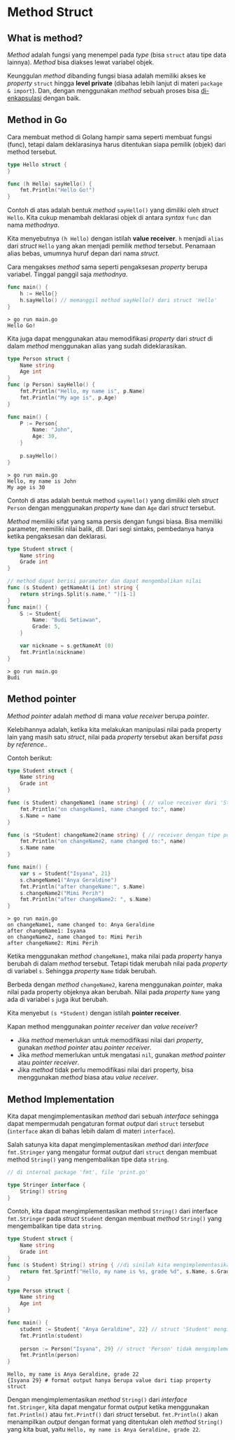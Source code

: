 # Method Struct

## What is method?
*Method* adalah fungsi yang menempel pada *type* (bisa `struct` atau tipe data lainnya). *Method* bisa diakses lewat variabel objek.

Keunggulan *method* dibanding fungsi biasa adalah memiliki akses ke *property* `struct` hingga **level private** (dibahas lebih lanjut di materi `package & import`). Dan, dengan menggunakan *method* sebuah proses bisa [di-enkapsulasi]() dengan baik.

## Method in Go
Cara membuat method di Golang hampir sama seperti membuat fungsi (func), tetapi dalam deklarasinya harus ditentukan siapa pemilik (objek) dari method tersebut.
```go
type Hello struct {
}

func (h Hello) sayHello() {
	fmt.Println("Hello Go!")
}
```

Contoh di atas adalah bentuk *method* `sayHello()` yang dimiliki oleh *struct* `Hello`. Kita cukup menambah deklarasi objek di antara *syntax* `func` dan nama *methodnya*.

Kita menyebutnya `(h Hello)` dengan istilah **value receiver**. `h` menjadi `alias` dari *struct* `Hello` yang akan menjadi pemilik *method* tersebut. Penamaan alias bebas, umumnya huruf depan dari nama *struct*.

Cara mengakses *method* sama seperti pengaksesan *property* berupa variabel. Tinggal panggil saja *methodnya*.
```go
func main() {
	h := Hello{}
	h.sayHello() // memanggil method sayHello() dari struct 'Hello'
}
```
```
> go run main.go
Hello Go!
```

Kita juga dapat menggunakan atau memodifikasi *property* dari *struct* di dalam *method* menggunakan alias yang sudah dideklarasikan.
```go
type Person struct {
	Name string
	Age int
}
func (p Person) sayHello() {
	fmt.Println("Hello, my name is", p.Name)
	fmt.Println("My age is", p.Age)
}

func main() {
	P := Person{
		Name: "John",
		Age: 30,
	}
	
	p.sayHello()
}
```
```
> go run main.go
Hello, my name is John
My age is 30
```
Contoh di atas adalah bentuk method `sayHello()` yang dimiliki oleh *struct* `Person` dengan menggunakan *property* `Name` dan `Age` dari *struct* tersebut.

*Method* memiliki sifat yang sama persis dengan fungsi biasa. Bisa memiliki parameter, memiliki nilai balik, dll. Dari segi sintaks, pembedanya hanya ketika pengaksesan dan deklarasi.
```go
type Student struct {
	Name string
	Grade int
}

// method dapat berisi parameter dan dapat mengembalikan nilai
func (s Student) getNameAt(i int) string {
	return strings.Split(s.name," ")[i-1]
}
func main() {
	S := Student{
		Name: "Budi Setiawan",
		Grade: 5,
	}

	var nickname = s.getNameAt (0)
	fmt.Println(nickname)
}
```
```Output
> go run main.go
Budi
```

## Method pointer
*Method pointer* adalah *method* di mana *value receiver* berupa *pointer*.

Kelebihannya adalah, ketika kita melakukan manipulasi nilai pada property lain yang masih satu *struct*, nilai pada *property* tersebut akan bersifat *pass by reference*..

Contoh berikut:
```go
type Student struct {
	Name string
	Grade int
}

func (s Student) changeName1 (name string) { // value receiver dari 'Student')
	fmt.Println("on changeName1, name changed to:", name)
	s.Name = name
}

func (s *Student) changeName2(name string) { // receiver dengan tipe pointer dari 'Student'
	fmt.Println("on changeName2, name changed to:", name)
	s.Name name
}

func main() {
	var s = Student{"Isyana", 21}
	s.changeName1("Anya Geraldine")
	fmt.Println("after changeName:", s.Name)
	s.changeName2("Mimi Perih")
	fmt.Println("after changeName2: ", s.Name)
}
```
```Output
> go run main.go
on changeName1, name changed to: Anya Geraldine
after changeName1: Isyana
on changeName2, name changed to: Mimi Perih
after changeName2: Mimi Perih
```
Ketika menggunakan *method* `changeName1`, maka nilai pada *property* hanya berubah di dalam *method* tersebut. Tetapi tidak merubah nilai pada *property* di variabel `s`. Sehingga *property* `Name` tidak berubah.

Berbeda dengan *method* `changeName2`, karena menggunakan *pointer*, maka nilai pada property objeknya akan berubah. Nilai pada *property* `Name` yang ada di variabel `s` juga ikut berubah.

Kita menyebut `(s *Student)` dengan istilah **pointer receiver**.

Kapan method menggunakan *pointer receiver* dan *value receiver*?
* Jika *method* memerlukan untuk memodifikasi nilai dari *property*, gunakan *method pointer* atau *pointer receiver*.
* Jika *method* memerlukan untuk mengatasi `nil`, gunakan *method pointer* atau *pointer receiver*.
* Jika *method* tidak perlu memodifikasi nilai dari property, bisa menggunakan *method* biasa atau *value receiver*.

## Method Implementation
Kita dapat mengimplementasikan *method* dari sebuah *interface* sehingga dapat mempermudah pengaturan format *output* dari `struct` tersebut (`interface` akan di bahas lebih dalam di materi `interface`).

Salah satunya kita dapat mengimplementasikan *method* dari *interface* `fmt.Stringer` yang mengatur format *output* dari `struct` dengan membuat method `String()` yang mengembalikan tipe data `string`.
```Go
// di internal package 'fmt', file 'print.go'

type Stringer interface {
	String() string
}
```

Contoh, kita dapat mengimplementasikan method `String()` dari interface `fmt.Stringer` pada *struct* `Student` dengan membuat *method* `String()` yang mengembalikan tipe data `string`.
```go
type Student struct {
	Name string
	Grade int
}
func (s Student) String() string { //di sinilah kita mengimplementasikan method String() dari interface 
	return fmt.Sprintf("Hello, my name is %s, grade %d", s.Name, s.Grade)
}

type Person struct {
	Name string
	Age int
}

func main() {
	student := Student{ "Anya Geraldine", 22} // struct 'Student' mengimplementasi method String() dari 
	fmt.Println(student)
	
	person := Person("Isyana", 29} // struct 'Person' tidak mengimplementasikan method String() dari in
	fmt.Println(person)
}
```
```Output
Hello, my name is Anya Geraldine, grade 22
{Isyana 29} # format output hanya berupa value dari tiap property struct
```
Dengan mengimplementasikan *method* `String()` dari *interface* `fmt.Stringer`, kita dapat mengatur format *output* ketika menggunakan `fmt.Println()` atau `fmt.Printf()` dari *struct* tersebut. `fmt.Println()` akan menampilkan *output* dengan format yang ditentukan oleh *method* `String()` yang kita buat, yaitu `Hello, my name is Anya Geraldine, grade 22`.
